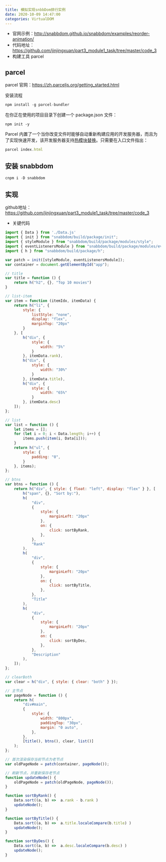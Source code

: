 ```yaml
---
title: 模拟实现snbbDom排行实例
date: 2020-10-09 14:47:00
categories: VirtualDOM
---
```


* 官网示例：http://snabbdom.github.io/snabbdom/examples/reorder-animation/
* 代码地址：https://github.com/jinjingxuan/part3_module1_task/tree/master/code_3
* 构建工具 parcel

## parcel

parcel 官网：https://zh.parceljs.org/getting_started.html

安装流程

```js
npm install -g parcel-bundler
```

在你正在使用的项目目录下创建一个 package.json 文件：

```
npm init -y
```

Parcel 内置了一个当你改变文件时能够自动重新构建应用的开发服务器，而且为了实现快速开发，该开发服务器支持[热模块替换](https://zh.parceljs.org/hmr.html)。只需要在入口文件指出：

```js
parcel index.html
```

## 安装 snabbdom

```js
cnpm i -D snabbdom
```

## 实现

github地址：https://github.com/jinjingxuan/part3_module1_task/tree/master/code_3

* 关键代码

```js
import { Data } from './Data.js'
import { init } from "snabbdom/build/package/init";
import { styleModule } from "snabbdom/build/package/modules/style";
import { eventListenersModule } from "snabbdom/build/package/modules/eventlisteners";
import { h } from "snabbdom/build/package/h";

var patch = init([styleModule, eventListenersModule]);
var container = document.getElementById("app");

// title
var title = function () {
    return h("h2", {}, "Top 10 movies")
}

// list-item
var item = function (itemIdx, itemData) {
    return h("li", { 
        style: { 
            listStyle: "none", 
            display: "flex",
            marginTop: "20px"
        }
    }, [
        h("div", {
            style: { 
                width: "5%"
            }
        }, itemData.rank),
        h("div", {
            style: { 
                width: "30%"
            }
        }, itemData.title),
        h("div", {
            style: { 
                width: "65%"
            }
        }, itemData.desc)
    ]);
};

// list
var list = function () {
    let items = [];
    for (let i = 0; i < Data.length; i++) {
        items.push(item(i, Data[i]));
    }
    return h("ul", {
        style: {
            padding: "0",
        }
    }, items);
};

// btns
var btns = function () {
    return h("div", { style: { float: "left", display: "flex" } }, [
        h("span", {}, "Sort by:"),
        h(
            "div",
            {
                style: {
                    marginLeft: "20px"
                },
                on: {
                    click: sortByRank,
                },
            },
            "Rank"
        ),
        h(
            "div",
            {
                style: {
                    marginLeft: "20px"
                },
                on: {
                    click: sortByTitle,
                },
            },
            "Title"
        ),
        h(
            "div",
            {
                style: {
                    marginLeft: "20px"
                },
                on: {
                    click: sortByDes,
                },
            },
            "Description"
        ),
    ]);
};

// clearBoth
var clear = h("div", { style: { clear: "both" } });

// 主节点
var pageNode = function () {
    return h(
        "div#main",
        {
            style: {
                width: "800px",
                paddingTop: "30px",
                margin: "0 auto",
            },
        },
        [title(), btns(), clear, list()]
    );
};

// 首次渲染保存当前节点为老节点
var oldPageNode = patch(container, pageNode());

// 刷新节点，并重新保存老节点
function updateNode() {
    oldPageNode = patch(oldPageNode, pageNode());
}

function sortByRank() {
    Data.sort((a, b) =>  a.rank - b.rank )
    updateNode();
}

function sortByTitle() {
    Data.sort((a, b) =>  a.title.localeCompare(b.title) )
    updateNode();
}

function sortByDes() {
    Data.sort((a, b) =>  a.desc.localeCompare(b.desc) )
    updateNode();
}

```

